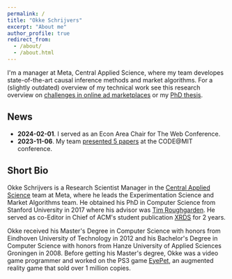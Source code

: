 ```yaml
---
permalink: /
title: "Okke Schrijvers"
excerpt: "About me"
author_profile: true
redirect_from: 
  - /about/
  - /about.html
---
```


I'm a manager at Meta, Central Applied Science, where my team developes state-of-the-art causal inference methods and market algorithms. For a (slightly outdated) overview of my technical work see this research overview on [challenges in online ad marketplaces](http://okke-academic.github.io/files/challenges_ad_markets.pdf) or my [PhD thesis](http://okke-academic.github.io/files/okke_phd_thesis.pdf).


## News
* **2024-02-01**. I served as an Econ Area Chair for The Web Conference.
* **2023-11-06**. My team [presented 5 papers](https://www.linkedin.com/pulse/metas-central-applied-science-team-codemit-okke-schrijvers-wregc/) at the CODE@MIT conference. 

## Short Bio
Okke Schrijvers is a Research Scientist Manager in the [Central Applied Science](https://research.facebook.com/teams/cas/) team at Meta, where he leads the Experimentation Science and Market Algorithms team. He obtained his PhD in Computer Science from Stanford University in 2017 where his advisor was [Tim Roughgarden](https://www.timroughgarden.org/). He served as co-Editor in Chief of ACM's student publication [XRDS](https://xrds.acm.org/) for 2 years.

Okke received his Master's Degree in Computer Science with honors from Eindhoven University of Technology in 2012 and his Bachelor's Degree in Computer Science with honors from Hanze University of Applied Sciences Groningen in 2008. Before getting his Master's degree, Okke was a video game programmer and worked on the PS3 game [EyePet](https://en.wikipedia.org/wiki/EyePet), an augmented reality game that sold over 1 million copies.
